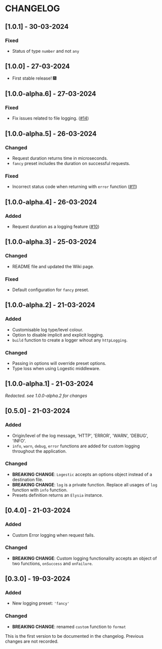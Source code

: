# CHANGELOG
## [1.0.1] - 30-03-2024
### Fixed
- Status of type `number` and not `any`

## [1.0.0] - 27-03-2024
- First stable release! 🎆

## [1.0.0-alpha.6] - 27-03-2024
### Fixed
- Fix issues related to file logging. ([#14](https://github.com/cybercoder-naj/logestic/issues/14))

## [1.0.0-alpha.5] - 26-03-2024
### Changed
- Request duration returns time in microseconds.
- `fancy` preset includes the duration on successful requests.

### Fixed
- Incorrect status code when returning with `error` function ([#11](https://github.com/cybercoder-naj/logestic/issues/11))

## [1.0.0-alpha.4] - 26-03-2024
### Added
- Request duration as a logging feature ([#10](https://github.com/cybercoder-naj/logestic/issues/10))

## [1.0.0-alpha.3] - 25-03-2024
### Changed
- README file and updated the Wiki page.

### Fixed
- Default configuration for `fancy` preset.

## [1.0.0-alpha.2] - 21-03-2024
### Added
- Customisable log type/level colour.
- Option to disable implicit and explicit logging.
- `build` function to create a logger wihout any `httpLogging`.

### Changed
- Passing in options will override preset options.
- Type loss when using Logestic middleware.

## [1.0.0-alpha.1] - 21-03-2024
*Redacted. see 1.0.0-alpha.2 for changes*

## [0.5.0] - 21-03-2024
### Added
- Origin/level of the log message, 'HTTP', 'ERROR', 'WARN', 'DEBUG', 'INFO'.
- `info`, `warn`, `debug`, `error` functions are added for custom logging throughout the application.

### Changed
- **BREAKING CHANGE**: `Logestic` accepts an options object instead of a destination file.
- **BREAKING CHANGE**: `log` is a private function. Replace all usages of `log` function with `info` function.
- Presets definition returns an `Elysia` instance.

## [0.4.0] - 21-03-2024
### Added
- Custom Error logging when request fails.

### Changed
- **BREAKING CHANGE**: Custom logging functionality accepts an object of two functions, `onSuccess` and `onFailure`.


## [0.3.0] - 19-03-2024
### Added
- New logging preset: `'fancy'`

### Changed
- **BREAKING CHANGE**: renamed `custom` function to `format`

This is the first version to be documented in the changelog. Previous changes are not recorded.